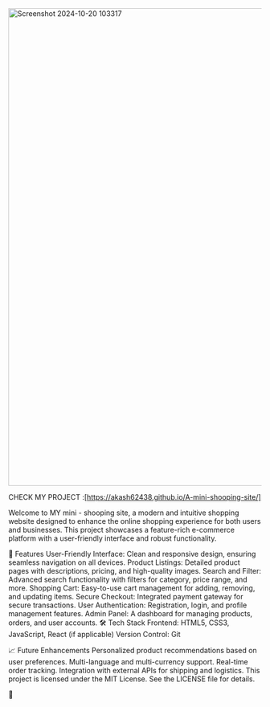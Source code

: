 <img width="951" alt="Screenshot 2024-10-20 103317" src="https://github.com/user-attachments/assets/b7c24dfa-949e-4344-91d6-69dae9635820">


CHECK MY PROJECT :[https://akash62438.github.io/A-mini-shooping-site/]


Welcome to MY mini - shooping site, a modern and intuitive shopping website designed to enhance the online shopping experience for both users and businesses. This project showcases a feature-rich e-commerce platform with a user-friendly interface and robust functionality.

🌟 Features
User-Friendly Interface: Clean and responsive design, ensuring seamless navigation on all devices.
Product Listings: Detailed product pages with descriptions, pricing, and high-quality images.
Search and Filter: Advanced search functionality with filters for category, price range, and more.
Shopping Cart: Easy-to-use cart management for adding, removing, and updating items.
Secure Checkout: Integrated payment gateway for secure transactions.
User Authentication: Registration, login, and profile management features.
Admin Panel: A dashboard for managing products, orders, and user accounts.
🛠️ Tech Stack
Frontend: HTML5, CSS3, JavaScript, React (if applicable)
Version Control: Git




📈 Future Enhancements
Personalized product recommendations based on user preferences.
Multi-language and multi-currency support.
Real-time order tracking.
Integration with external APIs for shipping and logistics.
This project is licensed under the MIT License. See the LICENSE file for details.

🤝 

